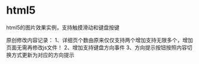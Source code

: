 # html5
html5的图片效果实例，支持触摸滑动和键盘按键

原创修改内容记录：
1、详细页个数由原来仅仅支持两个增加支持无限多个，增加页面无需再修改js文件！
2、增加支持键盘方向事件
3、方向提示按钮按照内容切换方式更新为对应的方向提示
